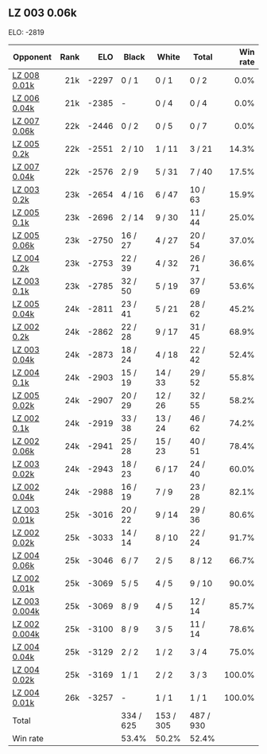 ## LZ 003 0.06k ##

ELO: -2819

Opponent | Rank | ELO | Black | White | Total | Win rate
---------|-----:|----:|-------|-------|-------|-------:
[LZ 008 0.01k](LZ%20008%200.01k.md) | 21k | -2297 | 0 / 1 | 0 / 1 | 0 / 2 | 0.0%
[LZ 006 0.04k](LZ%20006%200.04k.md) | 21k | -2385 | - | 0 / 4 | 0 / 4 | 0.0%
[LZ 007 0.06k](LZ%20007%200.06k.md) | 22k | -2446 | 0 / 2 | 0 / 5 | 0 / 7 | 0.0%
[LZ 005 0.2k](LZ%20005%200.2k.md) | 22k | -2551 | 2 / 10 | 1 / 11 | 3 / 21 | 14.3%
[LZ 007 0.04k](LZ%20007%200.04k.md) | 22k | -2576 | 2 / 9 | 5 / 31 | 7 / 40 | 17.5%
[LZ 003 0.2k](LZ%20003%200.2k.md) | 23k | -2654 | 4 / 16 | 6 / 47 | 10 / 63 | 15.9%
[LZ 005 0.1k](LZ%20005%200.1k.md) | 23k | -2696 | 2 / 14 | 9 / 30 | 11 / 44 | 25.0%
[LZ 005 0.06k](LZ%20005%200.06k.md) | 23k | -2750 | 16 / 27 | 4 / 27 | 20 / 54 | 37.0%
[LZ 004 0.2k](LZ%20004%200.2k.md) | 23k | -2753 | 22 / 39 | 4 / 32 | 26 / 71 | 36.6%
[LZ 003 0.1k](LZ%20003%200.1k.md) | 23k | -2785 | 32 / 50 | 5 / 19 | 37 / 69 | 53.6%
[LZ 005 0.04k](LZ%20005%200.04k.md) | 24k | -2811 | 23 / 41 | 5 / 21 | 28 / 62 | 45.2%
[LZ 002 0.2k](LZ%20002%200.2k.md) | 24k | -2862 | 22 / 28 | 9 / 17 | 31 / 45 | 68.9%
[LZ 003 0.04k](LZ%20003%200.04k.md) | 24k | -2873 | 18 / 24 | 4 / 18 | 22 / 42 | 52.4%
[LZ 004 0.1k](LZ%20004%200.1k.md) | 24k | -2903 | 15 / 19 | 14 / 33 | 29 / 52 | 55.8%
[LZ 005 0.02k](LZ%20005%200.02k.md) | 24k | -2907 | 20 / 29 | 12 / 26 | 32 / 55 | 58.2%
[LZ 002 0.1k](LZ%20002%200.1k.md) | 24k | -2919 | 33 / 38 | 13 / 24 | 46 / 62 | 74.2%
[LZ 002 0.06k](LZ%20002%200.06k.md) | 24k | -2941 | 25 / 28 | 15 / 23 | 40 / 51 | 78.4%
[LZ 003 0.02k](LZ%20003%200.02k.md) | 24k | -2943 | 18 / 23 | 6 / 17 | 24 / 40 | 60.0%
[LZ 002 0.04k](LZ%20002%200.04k.md) | 24k | -2988 | 16 / 19 | 7 / 9 | 23 / 28 | 82.1%
[LZ 003 0.01k](LZ%20003%200.01k.md) | 25k | -3016 | 20 / 22 | 9 / 14 | 29 / 36 | 80.6%
[LZ 002 0.02k](LZ%20002%200.02k.md) | 25k | -3033 | 14 / 14 | 8 / 10 | 22 / 24 | 91.7%
[LZ 004 0.06k](LZ%20004%200.06k.md) | 25k | -3046 | 6 / 7 | 2 / 5 | 8 / 12 | 66.7%
[LZ 002 0.01k](LZ%20002%200.01k.md) | 25k | -3069 | 5 / 5 | 4 / 5 | 9 / 10 | 90.0%
[LZ 003 0.004k](LZ%20003%200.004k.md) | 25k | -3069 | 8 / 9 | 4 / 5 | 12 / 14 | 85.7%
[LZ 002 0.004k](LZ%20002%200.004k.md) | 25k | -3100 | 8 / 9 | 3 / 5 | 11 / 14 | 78.6%
[LZ 004 0.04k](LZ%20004%200.04k.md) | 25k | -3129 | 2 / 2 | 1 / 2 | 3 / 4 | 75.0%
[LZ 004 0.02k](LZ%20004%200.02k.md) | 25k | -3169 | 1 / 1 | 2 / 2 | 3 / 3 | 100.0%
[LZ 004 0.01k](LZ%20004%200.01k.md) | 26k | -3257 | - | 1 / 1 | 1 / 1 | 100.0%
Total | | | 334 / 625 | 153 / 305 | 487 / 930 | 
Win rate| | | 53.4% | 50.2% | 52.4% | 

